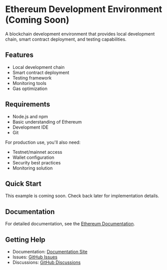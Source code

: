 # Ethereum Development Environment (Coming Soon)

A blockchain development environment that provides local development chain, smart contract deployment, and testing capabilities.

## Features

- Local development chain
- Smart contract deployment
- Testing framework
- Monitoring tools
- Gas optimization

## Requirements

- Node.js and npm
- Basic understanding of Ethereum
- Development IDE
- Git

For production use, you'll also need:
- Testnet/mainnet access
- Wallet configuration
- Security best practices
- Monitoring solution

## Quick Start

This example is coming soon. Check back later for implementation details.

## Documentation

For detailed documentation, see the [Ethereum Documentation](https://tvangundy.github.io/examples/ethereum).

## Getting Help

- Documentation: [Documentation Site](https://tvangundy.github.io)
- Issues: [GitHub Issues](https://github.com/tvangundy/workspace/issues)
- Discussions: [GitHub Discussions](https://github.com/tvangundy/workspace/discussions) 
